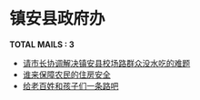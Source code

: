 # 镇安县政府办

__TOTAL MAILS : 3__
- [请市长协调解决镇安县校场路群众没水吃的难题](../../category/letters/2339.md)
- [谁来保障农民的住房安全](../../category/letters/2111.md)
- [给老百姓和孩子们一条路吧](../../category/letters/1297.md)